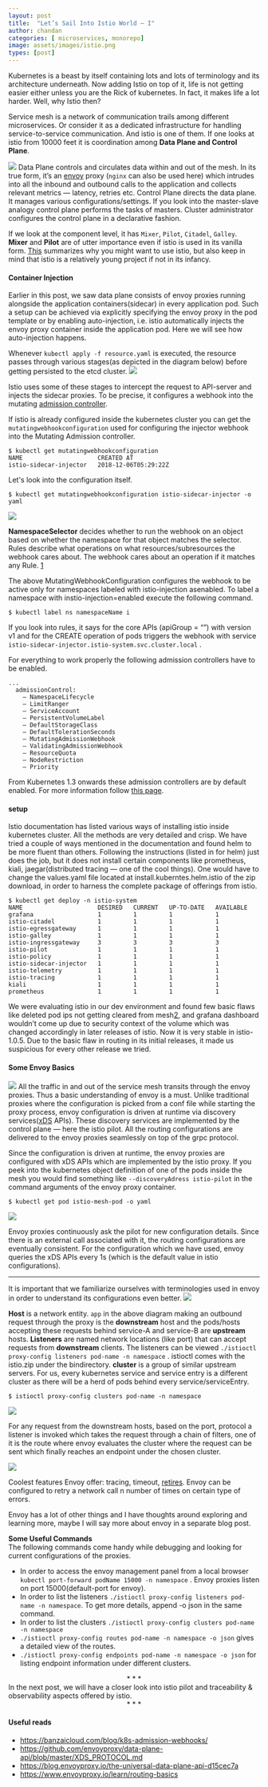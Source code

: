 ```yaml
---
layout: post
title:  "Let’s Sail Into Istio World — I"
author: chandan
categories: [ microservices, monorepo]
image: assets/images/istio.png
types: [post]
---
```


Kubernetes is a beast by itself containing lots and lots of terminology and its architecture underneath. Now adding Istio on top of it, life is not getting easier either unless you are the Rick of kubernetes. In fact, it makes life a lot harder. Well, why Istio then?

Service mesh is a network of communication trails among different microservices. Or consider it as a dedicated infrastructure for handling service-to-service communication. And istio is one of them. If one looks at istio from 10000 feet it is coordination among **Data Plane and Control Plane**.

![](../assets/images/rick-istio.png)
Data Plane controls and circulates data within and out of the mesh. In its true form, it’s an [envoy](https://www.envoyproxy.io/) proxy (`nginx` can also be used here) which intrudes into all the inbound and outbound calls to the application and collects relevant metrics — latency, retries etc.
Control Plane directs the data plane. It manages various configurations/settings. If you look into the master-slave analogy control plane performs the tasks of masters. Cluster administrator configures the control plane in a declarative fashion.

If we look at the component level, it has `Mixer`, `Pilot`, `Citadel`, `Galley`.<br/>
**Mixer** and **Pilot** are of utter importance even if istio is used in its vanilla form. [This](https://istio.io/docs/concepts/what-is-istio/#why-use-istio) summarizes why you might want to use istio, but also keep in mind that istio is a relatively young project if not in its infancy.

#### Container Injection
Earlier in this post, we saw data plane consists of envoy proxies running alongside the application containers(sidecar) in every application pod. Such a setup can be achieved via explicitly specifying the envoy proxy in the pod template or by enabling auto-injection, i.e. istio automatically injects the envoy proxy container inside the application pod. Here we will see how auto-injection happens.

Whenever `kubectl apply -f resource.yaml` is executed, the resource passes through various stages(as depicted in the diagram below) before getting persisted to the etcd cluster.
![](../assets/images/istio-webhook.png)

Istio uses some of these stages to intercept the request to API-server and injects the sidecar proxies. To be precise, it configures a webhook into the mutating [admission controller](https://kubernetes.io/docs/reference/access-authn-authz/admission-controllers/).

If istio is already configured inside the kubernetes cluster you can get the `mutatingwebhookconfiguration` used for configuring the injector webhook into the Mutating Admission controller.

```
$ kubectl get mutatingwebhookconfiguration
NAME                     CREATED AT
istio-sidecar-injector   2018-12-06T05:29:22Z
```

Let's look into the configuration itself.

```
$ kubectl get mutatingwebhookconfiguration istio-sidecar-injector -o yaml 
```
![](../assets/images/mutating-webhook-istio.png)

**NamespaceSelector** decides whether to run the webhook on an object based on whether the namespace for that object matches the selector. Rules describe what operations on what resources/subresources the webhook cares about. The webhook cares about an operation if it matches any Rule. [1]

The above MutatingWebhookConfiguration configures the webhook to be active only for namespaces labeled with istio-injection asenabled. To label a namespace with instio-injection=enabled execute the following command.

```
$ kubectl label ns namespaceName i
```

If you look into rules, it says for the core APIs (apiGroup = “”) with version v1 and for the CREATE operation of pods triggers the webhook with service `istio-sidecar-injector.istio-system.svc.cluster.local` .

For everything to work properly the following admission controllers have to be enabled.
```
...
  admissionControl: 
    — NamespaceLifecycle 
    — LimitRanger 
    — ServiceAccount 
    — PersistentVolumeLabel 
    — DefaultStorageClass 
    — DefaultTolerationSeconds 
    — MutatingAdmissionWebhook 
    — ValidatingAdmissionWebhook 
    — ResourceQuota 
    — NodeRestriction 
    — Priority
```

From Kubernetes 1.3 onwards these admission controllers are by default enabled. For more information follow [this page](https://istio.io/docs/setup/kubernetes/platform-setup/aws/). 

#### setup 
Istio documentation has listed various ways of installing istio inside kubernetes cluster. All the methods are very detailed and crisp. We have tried a couple of ways mentioned in the documentation and found helm to be more fluent than others. Following the instructions (listed in for helm) just does the job, but it does not install certain components like prometheus, kiali, jaegar(distributed tracing — one of the cool things). One would have to change the values.yaml file located at install.kuberntes.helm.istio of the zip download, in order to harness the complete package of offerings from istio.

```
$ kubectl get deploy -n istio-system
NAME                     DESIRED   CURRENT   UP-TO-DATE   AVAILABLE  
grafana                  1         1         1            1         
istio-citadel            1         1         1            1
istio-egressgateway      1         1         1            1          
istio-galley             1         1         1            1          
istio-ingressgateway     3         3         3            3           
istio-pilot              1         1         1            1 
istio-policy             1         1         1            1           
istio-sidecar-injector   1         1         1            1          
istio-telemetry          1         1         1            1          
istio-tracing            1         1         1            1           
kiali                    1         1         1            1           
prometheus               1         1         1            1
```

We were evaluating istio in our dev environment and found few basic flaws like deleted pod ips not getting cleared from mesh[2], and grafana dashboard wouldn’t come up due to security context of the volume which was changed accordingly in later releases of istio. Now it is very stable in istio-1.0.5. Due to the basic flaw in routing in its initial releases, it made us suspicious for every other release we tried.

#### Some Envoy Basics
![](../assets/images/istio-envoy.png)
All the traffic in and out of the service mesh transits through the envoy proxies. Thus a basic understanding of envoy is a must. Unlike traditional proxies where the configuration is picked from a conf file while starting the proxy process, envoy configuration is driven at runtime via discovery services([xDS](https://github.com/envoyproxy/data-plane-api/blob/master/XDS_PROTOCOL.md) APIs). These discovery services are implemented by the control plane — here the istio pilot. All the routing configurations are delivered to the envoy proxies seamlessly on top of the grpc protocol.

Since the configuration is driven at runtime, the envoy proxies are configured with xDS APIs which are implemented by the istio proxy. If you peek into the kubernetes object definition of one of the pods inside the mesh you would find something like `--discoveryAdress istio-pilot` in the command arguments of the envoy proxy container.

```
$ kubectl get pod istio-mesh-pod -o yaml 
```

![](../assets/images/istio-proxy-conf.png)

Envoy proxies continuously ask the pilot for new configuration details. Since there is an external call associated with it, the routing configurations are eventually consistent. For the configuration which we have used, envoy queries the xDS APIs every 1s (which is the default value in istio configurations).

----

It is important that we familiarize ourselves with terminologies used in envoy in order to understand its configurations even better.
![](../assets/images/istio-pod.png)

**Host** is a network entity. `app` in the above diagram making an outbound request through the proxy is the **downstream** host and the pods/hosts accepting these requests behind service-A and service-B are **upstream** hosts. **Listeners** are named network locations (like port) that can accept requests from **downstream** clients. The listeners can be viewed `./istioctl proxy-config listeners pod-name -n namespace` . istioctl comes with the istio.zip under the bindirectory. **cluster** is a group of similar upstream servers. For us, every kubernetes service and service entry is a different cluster as there will be a herd of pods behind every service/serviceEntry.

```
$ istioctl proxy-config clusters pod-name -n namespace
```
![](../assets/images/istio-proxy-config.png)

For any request from the downstream hosts, based on the port, protocol a listener is invoked which takes the request through a chain of filters, one of it is the route where envoy evaluates the cluster where the request can be sent which finally reaches an endpoint under the chosen cluster.

![](../assets/images/istio-proxy-flow.png)

Coolest features Envoy offer: tracing, timeout, [retires](https://www.envoyproxy.io/docs/envoy/latest/intro/arch_overview/http_routing#retry-semantics). Envoy can be configured to retry a network call n number of times on certain type of errors.

Envoy has a lot of other things and I have thoughts around exploring and learning more, maybe I will say more about envoy in a separate blog post.

**Some Useful Commands** <br/>
The following commands come handy while debugging and looking for current configurations of the proxies.
- In order to access the envoy management panel from a local browser `kubectl port-forward podName 15000 -n namespace` . Envoy proxies listen on port 15000(default-port for envoy).
- In order to list the listeners `./istioctl proxy-config listeners pod-name -n namespace`. To get more details, append -o json in the same command.
- In order to list the clusters `./istioctl proxy-config clusters pod-name -n namespace`
- `./istioctl proxy-config routes pod-name -n namespace -o json` gives a detailed view of the routes.
- `./istioctl proxy-config endpoints pod-name -n namespace -o json` for listing endpoint information under different clusters.

<center> * * * </center>
In the next post, we will have a closer look into istio pilot and traceability & observability aspects offered by istio.

<center> * * * </center>

#### Useful reads
- https://banzaicloud.com/blog/k8s-admission-webhooks/
- https://github.com/envoyproxy/data-plane-api/blob/master/XDS_PROTOCOL.md
- https://blog.envoyproxy.io/the-universal-data-plane-api-d15cec7a
- https://www.envoyproxy.io/learn/routing-basics


[1]: https://v1-11.docs.kubernetes.io/docs/reference/generated/kubernetes-api/v1.11/#mutatingwebhookconfigurationlist-v1beta1-admissionregistration-k8s-io
[2]: https://github.com/istio/istio/issues/9480
